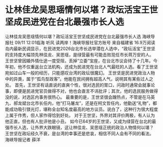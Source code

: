 # 让林佳龙吴思瑶情何以堪？政坛活宝王世坚成民进党在台北最强市长人选

让林佳龙吴思瑶情何以堪？政坛活宝王世坚成民进党在台北最强市长人选
海峡导报社
09/11 12:01临海 听风 读两岸！海峡导报社官方账号  来自福建省
16.9万阅读
岛内最新民调显示，在民进党2026台北市长选举潜在人选中，“政坛活宝”王世坚的支持度大幅领先林佳龙、吴思瑶，是绿营最有可能击败现任市长蒋万安的人。
王世坚曾因婚外情仕途一度受阻，丢掉“立委”宝座，在台北市议会待了十几年。今年初，他不仅重返台立法机构，还成为民进党在台北人气最旺的人选。看了王世坚宛如过山车一般的经历，只能感叹台湾的政坛很魔幻。
王世坚是民进党政治人物中的异类，属于“孤鸟型政客”。他能在民间拥有超高人气，说明其有某些过人之处。
首先，王世坚有话直说的直爽个性，很对选民的胃口，问政时通常会就事论事，即便是民进党官员做得不对，他也会直言不讳批评；其次，他的选民服务做得没的说，对选区内事务很热心。
最重要的是，王世坚很会蹭热点，不管是在马英九、郝龙斌台北市长任内，他“打马屠龙”，还是在柯文哲任内，他勤送“礼物”，都能成功吸引镁光灯，堪称全台知名度最高的地方议员。说白了，这种行为很大程度上属于作秀，但人家作得恰到好处。
对于王世坚，外界对其评价两极，有人认为他正直，但也有人批评他是小丑。
如今已64岁的王世坚，又成为绿营在台北的最强市长人选，让外界大跌眼镜，这让林佳龙、吴思瑶正统的政治人物情何以堪？
王世坚在政坛经久不衰，是台湾的幸事还是悲哀，相信不同人会有不同的看法。
海峡导报记者 薛洋